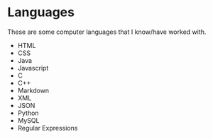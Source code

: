 # Languages

These are some computer languages that I know/have worked with.

* HTML
* CSS
* Java
* Javascript
* C
* C++
* Markdown
* XML
* JSON
* Python
* MySQL
* Regular Expressions
